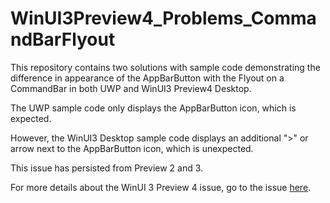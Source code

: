 # WinUI3Preview4_Problems_CommandBarFlyout

This repository contains two solutions with sample code demonstrating the difference in appearance of the 
AppBarButton with the Flyout on a CommandBar in both UWP and WinUI3 Preview4 Desktop.

The UWP sample code only displays the AppBarButton icon, which is expected. 

However, the WinUI3 Desktop sample code displays an additional ">" or arrow next to the AppBarButton icon, which is unexpected.

This issue has persisted from Preview 2 and 3.

For more details about the WinUI 3 Preview 4 issue, go to the issue [here](https://github.com/microsoft/microsoft-ui-xaml/issues/).